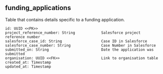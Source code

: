 ## funding_applications

Table that contains details specific to a funding application.

```
id: UUID <<PK>>                         
project_reference_number: String            Salesforce project reference number
salesforce_case_id: String                  Case ID in Salesforce
salesforce_case_number: String              Case Number in Salesforce
submitted_on: String                        Date the application was submitted
organisation: UUID <<FK>>                   Link to organisation table
created_at: Timestamp
updated_at: Timestamp
```
